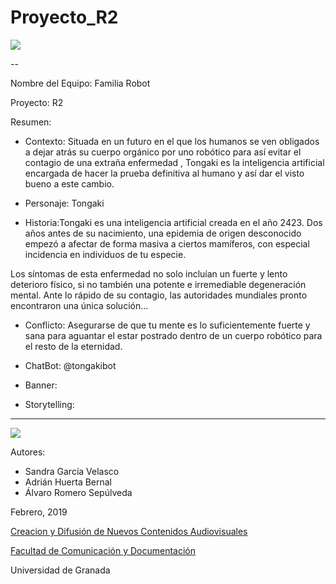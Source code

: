 # Proyecto_R2


![](http://www.fd4a.net/Android_Icons/3D-Matrix-Pro-Vol-3-Revolution.png)

--

Nombre del Equipo: Familia Robot

Proyecto: R2

Resumen:  


- Contexto: Situada en un futuro en el que los humanos se ven obligados a dejar atrás su cuerpo orgánico por uno robótico para así evitar el contagio de una extraña enfermedad , Tongaki es la inteligencia artificial encargada de hacer la prueba definitiva al humano y así dar el visto bueno a este cambio.

- Personaje: Tongaki

- Historia:Tongaki es una inteligencia artificial creada en el año 2423. Dos años antes de su nacimiento, una epidemia de origen desconocido empezó a afectar de forma masiva a ciertos mamíferos, con especial incidencia en individuos de tu especie.

Los síntomas de esta enfermedad no solo incluían un fuerte y lento deterioro físico, si no también una potente e irremediable degeneración mental. Ante lo rápido de su contagio, las autoridades mundiales pronto encontraron una única solución...


- Conflicto: Asegurarse de que tu mente es lo suficientemente fuerte y sana para aguantar el estar postrado dentro de un cuerpo robótico para el resto de la eternidad.





- ChatBot:  @tongakibot

- Banner:  

- Storytelling: 

------
![](https://upload.wikimedia.org/wikipedia/commons/thumb/6/62/CC-BY-SA-Andere_Wikis_%28v%29.svg/200px-CC-BY-SA-Andere_Wikis_%28v%29.svg.png)


Autores: 
- Sandra García Velasco
- Adrián Huerta Bernal
- Álvaro Romero Sepúlveda 

<!---
Lista completa de emojis de markDown - https://gist.github.com/rxaviers/7360908) 
-->



Febrero, 2019

[Creacion y Difusión de Nuevos Contenidos Audiovisuales](http://utopolis.ugr.es/medialab)

[Facultad de Comunicación y Documentación](http://fcd.ugr.es)

Universidad de Granada
